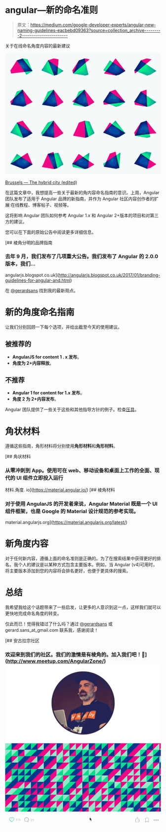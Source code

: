 # angular—新的命名准则

> 原文：<https://medium.com/google-developer-experts/angular-new-naming-guidelines-eacbebd09363?source=collection_archive---------2----------------------->

关于在线命名角度内容的最新建议

![](img/aac1d63037a0fb136790182c59e48191.png)

[Brussels — The hybrid city (edited)](https://www.behance.net/gallery/13320385/Brussels-The-Hybrid-City)

在这篇文章中，我想提高一些关于最新的角内容命名指南的意识。上周，Angular 团队发布了适用于 Angular 品牌的新指南，并作为 Angular 社区内容创作者的扩展:在线教程、博客帖子、视频等。

这将影响 Angular 团队如何参考 Angular 1.x 和 Angular 2+版本的项目和对第三方的建议。

您可以在下面的原始公告中阅读更多详细信息。

[](http://angularjs.blogspot.co.uk/2017/01/branding-guidelines-for-angular-and.html) [## 棱角分明的品牌指南

### 去年 9 月，我们发布了几项重大公告。我们发布了 Angular 的 2.0.0 版本，我们…

angularjs.blogspot.co.uk](http://angularjs.blogspot.co.uk/2017/01/branding-guidelines-for-angular-and.html) 

在 [@gerardsans](https://twitter.com/intent/user?screen_name=gerardsans) 找到我的最新观点。

# 新的角度命名指南

让我们分别回顾一下每个选项，并给出截至今天的使用建议。

## 被推荐的

*   **AngularJS for content 1 . x 发布**。
*   **角度为 2+内容释放**。

## 不推荐

*   **Angular 1 for content for 1.x 发布**。
*   **角度 2 为 2+内容发布**。

Angular 团队提供了一些关于这些和其他指导方针的例子。检查[压具](https://angular.io/presskit.html)。

# 角状材料

遵循这些指南，角形材料将分别使用**角形材料**和**角形材料**。

 [## 角状材料

### 从零冲刺到 App。使用可在 web、移动设备和桌面上工作的全面、现代的 UI 组件立即投入运行

材料.角度. io](https://material.angular.io/)  [## 棱角材料

### 对于使用 AngularJS 的开发者来说，Angular Material 既是一个 UI 组件框架，也是 Google 的 Material 设计规范的参考实现。

material.angularjs.org](https://material.angularjs.org/latest/) 

# 新角度内容

对于任何新内容，遵循上面的命名准则是正确的。为了在搜索结果中获得更好的排名，我个人的建议是以某种方式包含主要版本。例如，当 Angular (v4)可用时，将主要版本添加到您的内容将会排名更好，也便于更具体的搜索。

# 总结

我希望我给这个话题带来了一些启发，让更多的人意识到这一点，这样我们就可以更快地完成命名角度的转变。

仅此而已！觉得我错过了什么吗？通过 [@gerardsans](https://twitter.com/intent/user?screen_name=gerardsans) 或 gerard.sans_at_gmail.com 联系我，感谢阅读！

[](http://www.meetup.com/AngularZone/) [## 安古拉宗社区

### 欢迎来到我们的社区。我们的激情是有棱角的。加入我们吧！🚀](http://www.meetup.com/AngularZone/) [![](img/abefda0aa7864742686ec7f7fdffe2b5.png)](https://twitter.com/intent/user?screen_name=gerardsans)![](img/93976ac23cb7a13a1854f948c7dbc5ce.png)![](img/9919e94fb26ee230eed9094922bee192.png)
